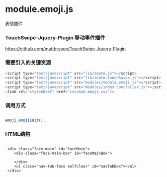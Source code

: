 # module.emoji.js

表情插件

### TouchSwipe-Jquery-Plugin 移动事件插件
https://github.com/mattbryson/TouchSwipe-Jquery-Plugin 

### 需要引入的关键资源

```Javascript
<script type="text/javascript" src="lib/zepto.js"></script>
<script type="text/javascript" src="lib/zepto.touchSwipe.js"></script>
<script type="text/javascript" src="modules/module.emoji.js"></script>
<script type="text/javascript" src="modules/index.controller.js"></script>
<link rel="stylesheet" href="css/mod.emoji.css"/>
```
 
### 调用方式

```Javascript

emoji.emojiInit();

```

### HTML结构

```Text

 <div class="face-main" id="faceMain">
    <div class="face-main-box" id="faceMainBox">
       
    </div>
    <ul class="nav-tab-face selfclear" id="navTabBox"></ul>
 </div>
```
